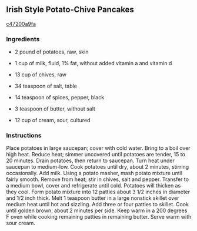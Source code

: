 ## Irish Style Potato-Chive Pancakes

[c47200a9fa](http://www.food.com/recipe/irish-style-potato-chive-pancakes-137617)

### Ingredients

 - 2 pound of potatoes, raw, skin

 - 1 cup of milk, fluid, 1% fat, without added vitamin a and vitamin d

 - 13 cup of chives, raw

 - 34 teaspoon of salt, table

 - 14 teaspoon of spices, pepper, black

 - 3 teaspoon of butter, without salt

 - 12 cup of cream, sour, cultured

### Instructions

Place potatoes in large saucepan; cover with cold water. Bring to a boil over high heat. Reduce heat; simmer uncovered until potatoes are tender, 15 to 20 minutes. Drain potatoes, then return to saucepan. Turn heat under saucepan to medium-low. Cook potatoes until dry, about 2 minutes, stirring occasionally. Add milk. Using a potato masher, mash potato mixture until fairly smooth. Remove from heat; stir in chives, salt and pepper. Transfer to a medium bowl, cover and refrigerate until cold. Potatoes will thicken as they cool. Form potato mixture into 12 patties about 3 1/2 inches in diameter and 1/2 inch thick. Melt 1 teaspoon butter in a large nonstick skillet over medium heat until hot and sizzling. Add three or four patties to skillet. Cook until golden brown, about 2 minutes per side. Keep warm in a 200 degrees F oven while cooking remaining patties in remaining butter. Serve warm with sour cream.